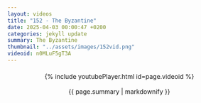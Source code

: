 ```yaml
---
layout: videos
title: "152 - The Byzantine"
date: 2025-04-03 00:00:47 +0200
categories: jekyll update
summary: The Byzantine
thumbnail: "../assets/images/152vid.png"
videoid: n0MLuF5gT3A
---
```


<div style="text-align: center; margin-top: 20px;">
  {% include youtubePlayer.html id=page.videoid %}
  <p style="margin-top: 15px; font-size: 1.2em; color: #333;">
    <p>{{ page.summary | markdownify }}</p>
  </p>
</div>
